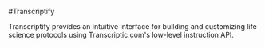 #Transcriptify

Transcriptify provides an intuitive interface for building and customizing life science protocols using Transcriptic.com's low-level instruction API.
